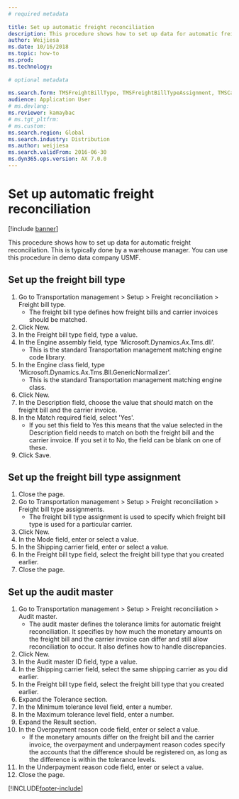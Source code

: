 ```yaml
--- 
# required metadata 
 
title: Set up automatic freight reconciliation
description: This procedure shows how to set up data for automatic freight reconciliation. 
author: Weijiesa
ms.date: 10/16/2018
ms.topic: how-to 
ms.prod:  
ms.technology:  
 
# optional metadata 
 
ms.search.form: TMSFreightBillType, TMSFreightBillTypeAssignment, TMSCarrierCodeLookup, DefaultDashboard, TMSAuditMaster   
audience: Application User 
# ms.devlang:  
ms.reviewer: kamaybac
# ms.tgt_pltfrm:  
# ms.custom:  
ms.search.region: Global
ms.search.industry: Distribution
ms.author: weijiesa
ms.search.validFrom: 2016-06-30 
ms.dyn365.ops.version: AX 7.0.0 
---
```

# Set up automatic freight reconciliation

[!include [banner](../../includes/banner.md)]

This procedure shows how to set up data for automatic freight reconciliation. This is typically done by a warehouse manager. You can use this procedure in demo data company USMF.


## Set up the freight bill type
1. Go to Transportation management > Setup > Freight reconciliation > Freight bill type.
    * The freight bill type defines how freight bills and carrier invoices  should be matched.  
2. Click New.
3. In the Freight bill type field, type a value.
4. In the Engine assembly field, type 'Microsoft.Dynamics.Ax.Tms.dll'.
    * This is the standard Transportation management matching engine code library.  
5. In the Engine class field, type 'Microsoft.Dynamics.Ax.Tms.Bll.GenericNormalizer'.
    * This is the standard Transportation management matching engine class.  
6. Click New.
7. In the Description field, choose the value that should match on the freight bill and the carrier invoice.  
8. In the Match required field, select 'Yes'.
    * If you set this field to Yes this means that the value selected in the Description field needs to match on both the freight bill and the carrier invoice. If you set it to No, the field can be blank on one of these.  
9. Click Save.

## Set up the freight bill type assignment
1. Close the page.
2. Go to Transportation management > Setup > Freight reconciliation > Freight bill type assignments.
    * The freight bill type assignment is used to specify which freight bill type is used for a particular carrier.   
3. Click New.
4. In the Mode field, enter or select a value.
5. In the Shipping carrier field, enter or select a value.
6. In the Freight bill type field, select the freight bill type that you created earlier.
7. Close the page.

## Set up the audit master
1. Go to Transportation management > Setup > Freight reconciliation > Audit master.
    * The audit master defines the tolerance limits for automatic freight reconciliation. It specifies by how much the monetary amounts on the freight bill and the carrier invoice can differ and still allow reconciliation to occur. It also defines how to handle discrepancies.  
2. Click New.
3. In the Audit master ID field, type a value.
4. In the Shipping carrier  field, select the same shipping carrier as you did earlier.
5. In the Freight bill type field, select the freight bill type that you created earlier.
6. Expand the Tolerance section.
7. In the Minimum tolerance level field, enter a number.
8. In the Maximum tolerance level field, enter a number.
9. Expand the Result section.
10. In the Overpayment reason code field, enter or select a value.
    * If the monetary amounts differ on the freight bill and the carrier invoice, the overpayment and underpayment reason codes specify the accounts that the difference should be registered on, as long as the difference is within the tolerance levels.  
11. In the Underpayment reason code field, enter or select a value.
12. Close the page.



[!INCLUDE[footer-include](../../../includes/footer-banner.md)]